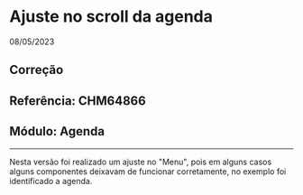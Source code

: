 # Ajuste no scroll da agenda
08/05/2023
## Correção
## Referência: CHM64866
## Módulo: Agenda
***

Nesta versão foi realizado um ajuste no "Menu", pois em alguns casos alguns componentes deixavam de funcionar corretamente, no exemplo foi identificado a agenda.